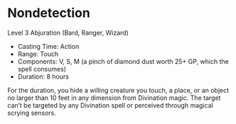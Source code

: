 # Nondetection
Level 3 Abjuration (Bard, Ranger, Wizard)

- Casting Time: Action
- Range: Touch
- Components: V, S, M (a pinch of diamond dust worth 25+ GP, which the spell consumes)
- Duration: 8 hours

For the duration, you hide a willing creature you touch, a place, or an object no larger than 10 feet in any dimension from Divination magic. The target can’t be targeted by any Divination spell or perceived through magical scrying sensors.
